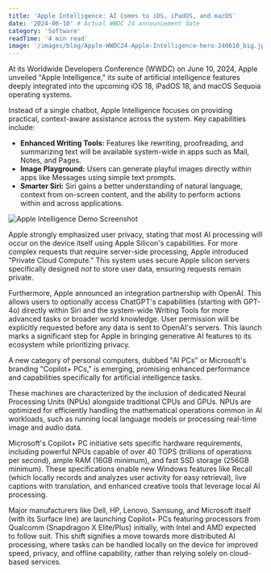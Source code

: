 ```yaml
---
title: 'Apple Intelligence: AI Comes to iOS, iPadOS, and macOS'
date: '2024-06-10' # Actual WWDC 24 announcement date
category: 'Software'
readTime: '4 min read'
image: '/images/blog/Apple-WWDC24-Apple-Intelligence-hero-240610_big.jpg.large.jpg' # Frontmatter image
---
```


At its Worldwide Developers Conference (WWDC) on June 10, 2024, Apple unveiled "Apple Intelligence," its suite of artificial intelligence features deeply integrated into the upcoming iOS 18, iPadOS 18, and macOS Sequoia operating systems.


Instead of a single chatbot, Apple Intelligence focuses on providing practical, context-aware assistance across the system. Key capabilities include:

*   **Enhanced Writing Tools:** Features like rewriting, proofreading, and summarizing text will be available system-wide in apps such as Mail, Notes, and Pages.
*   **Image Playground:** Users can generate playful images directly within apps like Messages using simple text prompts.
*   **Smarter Siri:** Siri gains a better understanding of natural language, context from on-screen content, and the ability to perform actions within and across applications.

![Apple Intelligence Demo Screenshot](/images/blog/apple-intelligence-demo.png)

Apple strongly emphasized user privacy, stating that most AI processing will occur on the device itself using Apple Silicon's capabilities. For more complex requests that require server-side processing, Apple introduced "Private Cloud Compute." This system uses secure Apple silicon servers specifically designed *not* to store user data, ensuring requests remain private.

Furthermore, Apple announced an integration partnership with OpenAI. This allows users to optionally access ChatGPT's capabilities (starting with GPT-4o) directly within Siri and the system-wide Writing Tools for more advanced tasks or broader world knowledge. User permission will be explicitly requested before any data is sent to OpenAI's servers. This launch marks a significant step for Apple in bringing generative AI features to its ecosystem while prioritizing privacy.

A new category of personal computers, dubbed "AI PCs" or Microsoft's branding "Copilot+ PCs," is emerging, promising enhanced performance and capabilities specifically for artificial intelligence tasks.

These machines are characterized by the inclusion of dedicated Neural Processing Units (NPUs) alongside traditional CPUs and GPUs. NPUs are optimized for efficiently handling the mathematical operations common in AI workloads, such as running local language models or processing real-time image and audio data.

Microsoft's Copilot+ PC initiative sets specific hardware requirements, including powerful NPUs capable of over 40 TOPS (trillions of operations per second), ample RAM (16GB minimum), and fast SSD storage (256GB minimum). These specifications enable new Windows features like Recall (which locally records and analyzes user activity for easy retrieval), live captions with translation, and enhanced creative tools that leverage local AI processing.

Major manufacturers like Dell, HP, Lenovo, Samsung, and Microsoft itself (with its Surface line) are launching Copilot+ PCs featuring processors from Qualcomm (Snapdragon X Elite/Plus) initially, with Intel and AMD expected to follow suit. This shift signifies a move towards more distributed AI processing, where tasks can be handled locally on the device for improved speed, privacy, and offline capability, rather than relying solely on cloud-based services. 